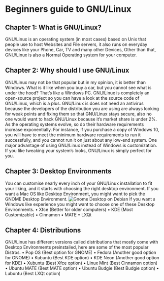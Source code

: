 # Beginners guide to GNU/Linux
## Chapter 1: What is GNU/Linux?
GNU/Linux is an operating system (in most cases) based on Unix
that people use to host Websites and File servers, it also runs on
everyday devices like your Phone, Car, TV and many other Devices,
Other than that, GNU/Linux is also a Normal Operating system for
your computer.
## Chapter 2: Why should I use GNU/Linux
GNU/Linux may not be that popular but in my opinion, it is better
than Windows. What is it like when you buy a car, but you cannot
see what is under the hood? That’s like a Windows PC. GNU/Linux
is completely an open-source project so you can have a look at the
source code of GNU/Linux, which is a plus. GNU/Linux is does not
need an antivirus because the developers of the distribution you
are using are always looking for weak points and fixing them so
that GNU/Linux stays secure, also no one would want to hack
GNU/Linux because it’s market share is under 2%. As the operating
systems evolve, so do their hardware requirements increase
exponentially. For instance, if you purchase a copy of Windows 10,
you will have to meet the minimum hardware requirements to run
it successfully, and you cannot run it on just about any low-end
system. One major advantage of using GNU/Linux instead of
Windows is customization. If you like tweaking your system’s
looks, GNU/Linux is simply perfect for you.
## Chapter 3: Desktop Environments
You can customise nearly every inch of your GNU/Linux installation
to fit your liking, and it starts with choosing the right desktop
environment. If you want a Mac OS like Desktop Environment, you
might want to pick the GNOME Desktop Environment.
![Gnome Desktop on Debian](https://news-cdn.softpedia.com/images/news2/Debian-8-quot-Jessie-quot-to-Get-GNOME-3-14-459470-2.jpg)
If you want a Windows like experience you might want to choose
one of these Desktop Environments.
• Xfce (Better for older computers)
• KDE (Most Customizable)
• Cinnamon
• MATE
• LXQt
## Chapter 4: Distributions
GNU/Linux has different versions called distributions that mostly
come with Desktop Environments preinstalled, here are some of
the most popular Distros.
• Pop OS (Best option for GNOME)
• Fedora (Another good option for GNOME)
• Kubuntu (Best KDE option)
• KDE Neon (Another good option for KDE)
• Xubuntu (Best Xfce option)
• Linux Mint (Best Cinnamon option)
• Ubuntu MATE (Best MATE option)
• Ubuntu Budgie (Best Budgie option)
• Lubuntu (Best LXQt option)
